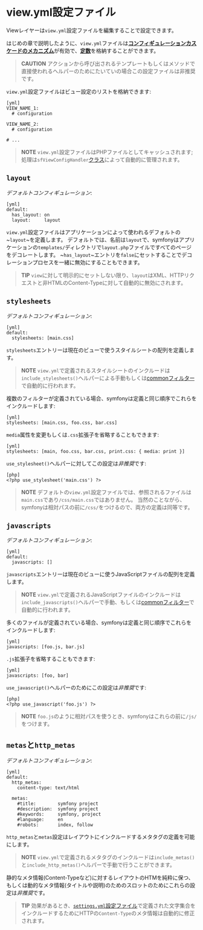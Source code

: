 view.yml設定ファイル
====================

Viewレイヤーは`view.yml`設定ファイルを編集することで設定できます。

はじめの章で説明したように、`view.yml`ファイルは[**コンフィギュレーションカスケードのメカニズム**](#chapter_03_configuration_cascade)が有効で、[**定数**](#chapter_03_constants)を格納することができます。

>**CAUTION**
>アクションから呼び出されるテンプレートもしくはメソッドで直接使われるヘルパーのためにたいていの場合この設定ファイルは非推奨です。

`view.yml`設定ファイルはビュー設定のリストを格納できます:

    [yml]
    VIEW_NAME_1:
      # configuration

    VIEW_NAME_2:
      # configuration

    # ...

>**NOTE**
>`view.yml`設定ファイルはPHPファイルとしてキャッシュされます; 
>処理は`sfViewConfigHandler`[クラス](#chapter_14-Other-Configuration-Files_config_handlers_yml)によって自動的に管理されます。

`layout`
--------

*デフォルトコンフィギュレーション*:

    [yml]
    default:
      has_layout: on
      layout:     layout

`view.yml`設定ファイルはアプリケーションによって使われるデフォルトの~`layout`~を定義します。
デフォルトでは、名前は`layout`で、symfonyはアプリケーションの`templates/`ディレクトリで`layout.php`ファイルですべてのページをデコレートします。
~`has_layout`~エントリを`false`にセットすることでデコレーションプロセスを一緒に無効にすることもできます。

>**TIP**
>`view`に対して明示的にセットしない限り、`layout`はXML、HTTPリクエストと非HTMLのContent-Typeに対して自動的に無効にされます。

`stylesheets`
-------------

*デフォルトコンフィギュレーション*:

    [yml]
    default:
      stylesheets: [main.css]

`stylesheets`エントリーは現在のビューで使うスタイルシートの配列を定義します。

>**NOTE**
>`view.yml`で定義されるスタイルシートのインクルードは`include_stylesheets()`ヘルパーによる手動もしくは[commonフィルター](#chapter_12-Filters_sub_common)で自動的に行われます。

複数のフィルターが定義されている場合、symfonyは定義と同じ順序でこれらをインクルードします:

    [yml]
    stylesheets: [main.css, foo.css, bar.css]

`media`属性を変更もしくは`.css`拡張子を省略することもできます:

    [yml]
    stylesheets: [main, foo.css, bar.css, print.css: { media: print }]

`use_stylesheet()`ヘルパーに対してこの設定は*非推奨*です:

    [php]
    <?php use_stylesheet('main.css') ?>

>**NOTE**
>デフォルトの`view.yml`設定ファイルでは、参照されるファイルは`main.css`であり`/css/main.css`ではありません。
>当然のことながら、symfonyは相対パスの前に`/css/`をつけるので、両方の定義は同等です。

`javascripts`
-------------

*デフォルトコンフィギュレーション*:

    [yml]
    default:
      javascripts: []

`javascripts`エントリーは現在のビューに使うJavaScriptファイルの配列を定義します。

>**NOTE**
>`view.yml`で定義されるJavaScriptファイルのインクルードは`include_javascripts()`ヘルパーで手動、もしくは[commonフィルター](#chapter_12-Filters_sub_common)で自動的に行われます。

多くのファイルが定義されている場合、symfonyは定義と同じ順序でこれらをインクルードします:

    [yml]
    javascripts: [foo.js, bar.js]

`.js`拡張子を省略することもできます:

    [yml]
    javascripts: [foo, bar]

`use_javascript()`ヘルパーのためにこの設定は*非推奨*です:

    [php]
    <?php use_javascript('foo.js') ?>

>**NOTE**
>`foo.js`のように相対パスを使うとき、symfonyはこれらの前に`/js/`をつけます。

`metas`と`http_metas`
---------------------

*デフォルトコンフィギュレーション*:

    [yml]
    default:
      http_metas:
        content-type: text/html

      metas:
        #title:        symfony project
        #description:  symfony project
        #keywords:     symfony, project
        #language:     en
        #robots:       index, follow

`http_metas`と`metas`設定はレイアウトにインクルードするメタタグの定義を可能にします。

>**NOTE**
>`view.yml`で定義されるメタタグのインクルードは`include_metas()`と`include_http_metas()`ヘルパーで手動で行うことができます。

静的なメタ情報(Content-Typeなど)に対するレイアウトのHTMを純粋に保つ、もしくは動的なメタ情報(タイトルや説明)のためのスロットのためにこれらの設定は*非推奨*です。

>**TIP**
>効果があるとき、[`settings.yml`設定ファイル](#chapter_04-Settings_sub_charset)で定義された文字集合をインクルードするためにHTTPの`Content-Type`のメタ情報は自動的に修正されます。
